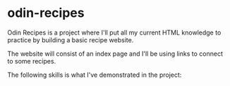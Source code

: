 # odin-recipes
Odin Recipes is a project where I'll put all my current HTML knowledge to practice by building a basic recipe website. 

The website will consist of an index page and I'll be using links to connect to some recipes. 

The following skills is what I've demonstrated in the project:

